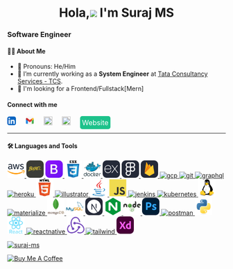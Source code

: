 <h1 align="center"> Hola,<img src="https://media.giphy.com/media/hvRJCLFzcasrR4ia7z/giphy.gif" width="30px"/> I'm Suraj MS</h1>

### Software Engineer

#### :man_technologist: About Me 
- 🤵 Pronouns: He/Him
- 💼 I’m currently working as a <strong>System Engineer</strong> at [Tata Consultancy Services - TCS](https://www.tcs.com/).
- 🏢 I'm looking for a Frontend/Fullstack[Mern] 


#### Connect with me 
<p>	
<a target="_blank" href="https://www.linkedin.com/in/suraj-m-s-757540151/"><img src="https://github.com/tandpfun/skill-icons/blob/main/icons/LinkedIn.svg"  width="20" height="20"></img></a>
&emsp;
<a target="_blank" href="mailto:surajmshivakumar@gmail.com"
><img src="https://github.com/tandpfun/skill-icons/blob/main/icons/Gmail-Light.svg" width="20" height="20" ></img></a>
&emsp;
<a target="_blank" href="https://www.hackerrank.com/profile/SURAJ_M_S"
><img src="https://raw.githubusercontent.com/rahuldkjain/github-profile-readme-generator/master/src/images/icons/Social/hackerrank.svg" width="20" height="20" ></img></a>
&emsp;
<a target="_blank" href="https://leetcode.com/u/SURAJ_M_S/"
><img src="https://raw.githubusercontent.com/rahuldkjain/github-profile-readme-generator/master/src/images/icons/Social/leet-code.svg" width="20" height="20" ></img></a>
&emsp;
<a href="https://my-portfolio-8vjp.onrender.com/" style="color: white; background-color: rgb(29, 194, 139); padding: 5px; text-decoration: none; font-size: 16px; border-radius:5px">
  Website
</a>
<br>
</p>

<hr/>

#### :hammer_and_wrench: Languages and Tools 
<div>
  <p align="left">
           <a href="https://aws.amazon.com" target="_blank" rel="noreferrer"> <img
                src="https://raw.githubusercontent.com/devicons/devicon/master/icons/amazonwebservices/amazonwebservices-original-wordmark.svg"
                alt="aws" width="40" height="40" /> </a> <a href="https://babeljs.io/" target="_blank"
            rel="noreferrer"> <img src="https://github.com/tandpfun/skill-icons/blob/main/icons/Babel.svg" alt="babel"
                width="40" height="40" /> </a> <a href="https://getbootstrap.com" target="_blank" rel="noreferrer"> <img
                src="https://github.com/tandpfun/skill-icons/blob/main/icons/Bootstrap.svg"
                alt="bootstrap" width="40" height="40" /> </a> <a href="https://www.w3schools.com/css/" target="_blank"
            rel="noreferrer"> <img
                src="https://raw.githubusercontent.com/devicons/devicon/master/icons/css3/css3-original-wordmark.svg"
                alt="css3" width="40" height="40" /> </a>  <a href="https://www.docker.com/" target="_blank" rel="noreferrer"> <img
                src="https://raw.githubusercontent.com/devicons/devicon/master/icons/docker/docker-original-wordmark.svg"
                alt="docker" width="40" height="40" /> </a> <a href="https://expressjs.com" target="_blank"
            rel="noreferrer"> <img
                src="https://github.com/tandpfun/skill-icons/blob/main/icons/ExpressJS-Dark.svg"
                alt="express" width="40" height="40" /> </a> <a href="https://www.figma.com/" target="_blank"
            rel="noreferrer"> <img src="https://github.com/tandpfun/skill-icons/blob/main/icons/Figma-Dark.svg" alt="figma" width="40"
                height="40" /> </a> <a href="https://firebase.google.com/" target="_blank" rel="noreferrer"> <img
                src="https://github.com/tandpfun/skill-icons/blob/main/icons/Firebase-Dark.svg" alt="firebase" width="40"
                height="40" /> </a> <a href="https://cloud.google.com" target="_blank" rel="noreferrer"> <img
                src="https://www.vectorlogo.zone/logos/google_cloud/google_cloud-icon.svg" alt="gcp" width="40"
                height="40" /> </a> <a href="https://git-scm.com/" target="_blank" rel="noreferrer"> <img
                src="https://www.vectorlogo.zone/logos/git-scm/git-scm-icon.svg" alt="git" width="40" height="40" />
        </a> <a href="https://graphql.org" target="_blank" rel="noreferrer"> <img
                src="https://www.vectorlogo.zone/logos/graphql/graphql-icon.svg" alt="graphql" width="40" height="40" />
        </a> <a href="https://heroku.com" target="_blank" rel="noreferrer"> <img
                src="https://www.vectorlogo.zone/logos/heroku/heroku-icon.svg" alt="heroku" width="40" height="40" />
        </a> <a href="https://www.w3.org/html/" target="_blank" rel="noreferrer"> <img
                src="https://raw.githubusercontent.com/devicons/devicon/master/icons/html5/html5-original-wordmark.svg"
                alt="html5" width="40" height="40" /> </a> <a href="https://www.adobe.com/in/products/illustrator.html"
            target="_blank" rel="noreferrer"> <img
                src="https://www.vectorlogo.zone/logos/adobe_illustrator/adobe_illustrator-icon.svg" alt="illustrator"
                width="40" height="40" /> </a> <a href="https://www.java.com" target="_blank" rel="noreferrer"> <img
                src="https://raw.githubusercontent.com/devicons/devicon/master/icons/java/java-original.svg" alt="java"
                width="40" height="40" /> </a> <a href="https://developer.mozilla.org/en-US/docs/Web/JavaScript"
            target="_blank" rel="noreferrer"> <img
                src="https://raw.githubusercontent.com/devicons/devicon/master/icons/javascript/javascript-original.svg"
                alt="javascript" width="40" height="40" /> </a> <a href="https://www.jenkins.io" target="_blank"
            rel="noreferrer"> <img src="https://www.vectorlogo.zone/logos/jenkins/jenkins-icon.svg" alt="jenkins"
                width="40" height="40" /> </a> <a href="https://kubernetes.io" target="_blank" rel="noreferrer"> <img
                src="https://www.vectorlogo.zone/logos/kubernetes/kubernetes-icon.svg" alt="kubernetes" width="40"
                height="40" /> </a> <a href="https://www.linux.org/" target="_blank" rel="noreferrer"> <img
                src="https://raw.githubusercontent.com/devicons/devicon/master/icons/linux/linux-original.svg"
                alt="linux" width="40" height="40" /> </a> <a href="https://materializecss.com/" target="_blank"
            rel="noreferrer"> <img
                src="https://raw.githubusercontent.com/prplx/svg-logos/5585531d45d294869c4eaab4d7cf2e9c167710a9/svg/materialize.svg"
                alt="materialize" width="40" height="40" /> </a> <a href="https://www.mongodb.com/" target="_blank"
            rel="noreferrer"> <img
                src="https://raw.githubusercontent.com/devicons/devicon/master/icons/mongodb/mongodb-original-wordmark.svg"
                alt="mongodb" width="40" height="40" /> </a> <a href="https://www.mysql.com/" target="_blank" rel="noreferrer"> <img
                src="https://raw.githubusercontent.com/devicons/devicon/master/icons/mysql/mysql-original-wordmark.svg"
                alt="mysql" width="40" height="40" /> </a> <a href="https://nextjs.org/" target="_blank"
            rel="noreferrer"> <img src="https://github.com/tandpfun/skill-icons/blob/main/icons/NextJS-Dark.svg" alt="nextjs" width="40"
                height="40" /> </a> <a href="https://www.nginx.com" target="_blank" rel="noreferrer"> <img
                src="https://raw.githubusercontent.com/devicons/devicon/master/icons/nginx/nginx-original.svg"
                alt="nginx" width="40" height="40" /> </a> <a href="https://nodejs.org" target="_blank"
            rel="noreferrer"> <img
                src="https://raw.githubusercontent.com/devicons/devicon/master/icons/nodejs/nodejs-original-wordmark.svg"
                alt="nodejs" width="40" height="40" /> </a> <a href="https://www.photoshop.com/en" target="_blank"
            rel="noreferrer"> <img
                src="https://github.com/tandpfun/skill-icons/blob/main/icons/Photoshop.svg"
                alt="photoshop" width="40" height="40" /> </a>  <a href="https://postman.com" target="_blank"
            rel="noreferrer"> <img src="https://www.vectorlogo.zone/logos/getpostman/getpostman-icon.svg" alt="postman"
                width="40" height="40" /> </a> <a href="https://www.python.org" target="_blank" rel="noreferrer"> <img
                src="https://raw.githubusercontent.com/devicons/devicon/master/icons/python/python-original.svg"
                alt="python" width="40" height="40" /> </a> <a href="https://reactjs.org/" target="_blank" rel="noreferrer"> <img
                src="https://raw.githubusercontent.com/devicons/devicon/master/icons/react/react-original-wordmark.svg"
                alt="react" width="40" height="40" /> </a> <a href="https://reactnative.dev/" target="_blank"
            rel="noreferrer"> <img src="https://reactnative.dev/img/header_logo.svg" alt="reactnative" width="40"
                height="40" /> </a> <a href="https://redux.js.org" target="_blank"
            rel="noreferrer"> <img
                src="https://raw.githubusercontent.com/devicons/devicon/master/icons/redux/redux-original.svg"
                alt="redux" width="40" height="40" /> </a> <a href="https://tailwindcss.com/" target="_blank"
            rel="noreferrer"> <img src="https://www.vectorlogo.zone/logos/tailwindcss/tailwindcss-icon.svg"
                alt="tailwind" width="40" height="40" /> </a> <a href="https://www.adobe.com/products/xd.html"
            target="_blank" rel="noreferrer"> <img src="https://github.com/tandpfun/skill-icons/blob/main/icons/XD.svg" alt="xd"
                width="40" height="40" /> </a> </p>

                
<p align="left"> <a href="https://github.com/ryo-ma/github-profile-trophy"><img src="https://github-profile-trophy.vercel.app/?username=suraj-ms" alt="suraj-ms" /></a> </p>

<a href="https://www.buymeacoffee.com/surajmshivf" target="_blank"><img src="https://cdn.buymeacoffee.com/buttons/v2/default-yellow.png" alt="Buy Me A Coffee" style="height: fit-content!important;width: 150px !important;" ></a>

</div>  

